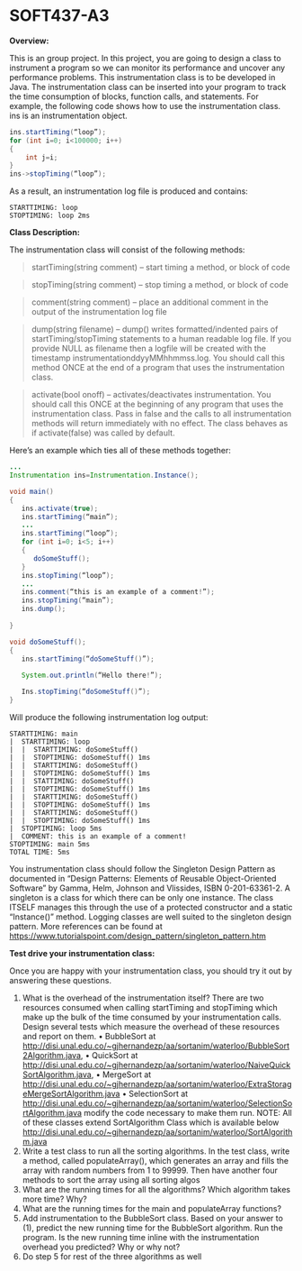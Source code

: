 # SOFT437-A3
**Overview:**

This is an group project. In this project, you are going to design a class to instrument a program so we can monitor its performance and uncover any performance problems. This instrumentation class is to be developed in Java. The instrumentation class can be inserted into your program to track the time consumption of blocks, function calls, and statements. For example, the following code shows how to use the instrumentation class. ins is an instrumentation object. 

```java
ins.startTiming(“loop”);
for (int i=0; i<100000; i++)
{
	int j=i;
}
ins->stopTiming(“loop”);
```

As a result, an instrumentation log file is produced and contains:
```
STARTTIMING: loop
STOPTIMING: loop 2ms
```
**Class Description:**

The instrumentation class will consist of the following methods:

>startTiming(string comment) – start timing a  method, or block of code

>stopTiming(string comment) – stop timing a method, or block of code

>comment(string comment) – place an additional comment in the output of the instrumentation log file

>dump(string filename) – dump() writes formatted/indented pairs of startTiming/stopTiming statements to a human readable log file.  If you provide NULL as filename then a logfile will be created with the timestamp instrumentationddyyMMhhmmss.log.  You should call this method ONCE at the end of a program that uses the instrumentation class.

>activate(bool onoff) – activates/deactivates instrumentation.  You should call this ONCE at the beginning of any program that uses the instrumentation class.  Pass in false and the calls to all instrumentation methods will return immediately with no effect.  The class behaves as if activate(false) was called by default.

Here’s an example which ties all of these methods together:
```Java
...
Instrumentation ins=Instrumentation.Instance();

void main()
{
   ins.activate(true);
   ins.startTiming(“main”);
   ...
   ins.startTiming(“loop”);
   for (int i=0; i<5; i++) 
   {
      doSomeStuff();
   }
   ins.stopTiming(“loop”);
   ...
   ins.comment(“this is an example of a comment!”);
   ins.stopTiming(“main”);
   ins.dump();
 
}

void doSomeStuff();
{
   ins.startTiming(“doSomeStuff()”);
 
   System.out.println(“Hello there!”);

   Ins.stopTiming(“doSomeStuff()”);
}
```


Will produce the following instrumentation log output:

```
STARTTIMING: main
|  STARTTIMING: loop
|  |  STARTTIMING: doSomeStuff()
|  |  STOPTIMING: doSomeStuff() 1ms
|  |  STARTTIMING: doSomeStuff()
|  |  STOPTIMING: doSomeStuff() 1ms
|  |  STATTIMING: doSomeStuff()
|  |  STOPTIMING: doSomeStuff() 1ms
|  |  STARTTIMING: doSomeStuff()
|  |  STOPTIMING: doSomeStuff() 1ms
|  |  STARTTIMING: doSomeStuff()
|  |  STOPTIMING: doSomeStuff() 1ms
|  STOPTIMING: loop 5ms
|  COMMENT: this is an example of a comment!
STOPTIMING: main 5ms
TOTAL TIME: 5ms
```

You instrumentation class should follow the Singleton Design Pattern as documented in “Design Patterns: Elements of Reusable Object-Oriented Software” by Gamma, Helm, Johnson and Vlissides, ISBN 0-201-63361-2.  A singleton is a class for which there can be only one instance.  The class ITSELF manages this through the use of a protected constructor and a static “Instance()” method.  Logging classes are well suited to the singleton design pattern. More references can be found at https://www.tutorialspoint.com/design_pattern/singleton_pattern.htm

**Test drive your instrumentation class:**

Once you are happy with your instrumentation class, you should try it out by answering these questions.

1)	What is the overhead of the instrumentation itself? There are two resources consumed when calling startTiming and stopTiming which make up the bulk of the time consumed by your instrumentation calls.  Design several tests which measure the overhead of these resources and report on them.
•	BubbleSort at http://disi.unal.edu.co/~gjhernandezp/aa/sortanim/waterloo/BubbleSort2Algorithm.java, 
•	QuickSort at http://disi.unal.edu.co/~gjhernandezp/aa/sortanim/waterloo/NaiveQuickSortAlgorithm.java, 
•	MergeSort at http://disi.unal.edu.co/~gjhernandezp/aa/sortanim/waterloo/ExtraStorageMergeSortAlgorithm.java
•	SelectionSort at http://disi.unal.edu.co/~gjhernandezp/aa/sortanim/waterloo/SelectionSortAlgorithm.java
modify the code necessary to make them run.
NOTE: All of these classes extend SortAlgorithm Class which is available below
http://disi.unal.edu.co/~gjhernandezp/aa/sortanim/waterloo/SortAlgorithm.java
2)	Write a test class to run all the sorting algorithms. In the test class, write a method, called populateArray(), which generates an array and fills the array with random numbers from 1 to 99999.  Then have another four methods to sort the array using all sorting algos 
3)	What are the running times for all the algorithms?  Which algorithm takes more time?  Why?
4)	What are the running times for the main and populateArray functions?
5)	Add instrumentation to the BubbleSort class. Based on your answer to (1), predict the new running time for the BubbleSort algorithm.  Run the program.  Is the new running time inline with the instrumentation overhead you predicted?  Why or why not?  
6)	Do step 5 for rest of the three algorithms as well
